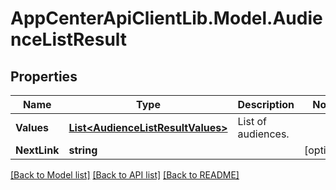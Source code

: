 # AppCenterApiClientLib.Model.AudienceListResult
## Properties

Name | Type | Description | Notes
------------ | ------------- | ------------- | -------------
**Values** | [**List&lt;AudienceListResultValues&gt;**](AudienceListResultValues.md) | List of audiences. | 
**NextLink** | **string** |  | [optional] 

[[Back to Model list]](../README.md#documentation-for-models) [[Back to API list]](../README.md#documentation-for-api-endpoints) [[Back to README]](../README.md)

